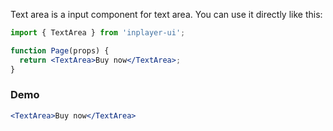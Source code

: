 Text area is a input component for text area. You can use it directly like this:

```jsx static
import { TextArea } from 'inplayer-ui';

function Page(props) {
  return <TextArea>Buy now</TextArea>;
}
```

### Demo

```jsx
<TextArea>Buy now</TextArea>
```
